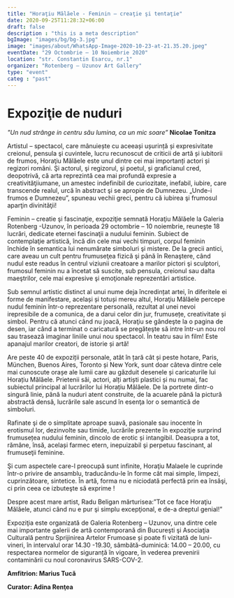 ```yaml
---
title: "Horaţiu Mălăele - Feminin – creaţie şi tentaţie"
date: 2020-09-25T11:28:32+06:00
draft: false
description : "this is a meta description"
bgImage: "images/bg/bg-3.jpg"
image: "images/about/WhatsApp-Image-2020-10-23-at-21.35.20.jpeg"
eventDate: "29 Octombrie – 10 Noiembrie 2020"
location: "str. Constantin Esarcu, nr.1"
organizer: "Rotenberg – Uzunov Art Gallery"
type: "event"
categ : "past"
---
```


# Expoziţie de nuduri

*"Un nud strânge in centru său lumina, ca un mic soare”*   **Nicolae Tonitza**

Artistul – spectacol, care mânuiește cu aceeași ușurință și expresivitate creionul, pensula şi  cuvintele, lucru recunoscut de criticii de artă și iubitorii de frumos, Horaţiu Mălăele este unul dintre cei mai importanți actori și regizori români. Şi actorul, şi regizorul, şi poetul, și graficianul cred, deopotrivă, că arta reprezintă cea mai profundă expresie a creativităţiiumane, un amestec indefinibil de curiozitate, inefabil, iubire, care transcende realul, urcă în abstract şi se apropie de Dumnezeu. „Unde-i frumos e Dumnezeu”, spuneau vechii greci, pentru că iubirea şi frumosul aparţin divinităţii!

Feminin – creatie şi fascinaţie, expoziţie semnată Horaţiu Mălăele la Galeria Rotenberg -Uzunov, în perioada 29 octombrie – 10 noiembrie, reuneşte 18 lucrări, dedicate eternei fascinaţii a nudului feminin. Subiect de contemplaţie artistică, încă din cele mai vechi timpuri, corpul feminin închide în semantica lui nenumărate simboluri şi mistere. De la grecii antici, care aveau un cult pentru frumuseţea fizică şi până în Renaştere, când nudul este readus în centrul viziunii creatoare a marilor pictori şi sculptori, frumosul feminin nu a încetat să suscite, sub pensula, creionul  sau dalta maeştrilor, cele mai expresive şi emoţionale reprezentări artistice.

Sub semnul artistic distinct al unui nume deja încredințat artei, în diferitele ei forme de manifestare, același și totuși mereu altul, Horaţiu Mălăele percepe nudul feminin într-o reprezentare personală, rezultat al unei nevoi irepresibile de a comunica, de a darui celor din jur, frumusețe, creativitate și simbol. Pentru că atunci când nu joacă, Horaţiu se gândeşte la o pagina de desen, iar când a terminat o caricatură se pregăteşte să intre într-un nou rol sau trasează imaginar liniile unui nou spectacol. În teatru sau in film! Este apanajul marilor creatori, de istorie și artă!

Are  peste 40 de expoziții personale, atât în țară cât și peste hotare, Paris, München, Buenos Aires, Toronto și New York, sunt doar câteva dintre cele mai cunoscute orașe ale lumii care au găzduit desenele și caricaturile lui Horațiu Mălăele. Prietenii săi, actori, alți artiști plastici și nu numai, fac subiectul principal al lucrărilor lui Horațiu Mălăele. De la portrete dintr-o singură linie, până la nuduri atent construite, de la acuarele până la pictură abstractă densă, lucrările sale ascund în esenţa lor o semantică de simboluri.

Rafinate şi de o simplitate aproape suavă, pasionale sau inocente în erotismul lor, dezinvolte sau timide, lucrările prezente în expoziţie surprind frumusețea nudului feminin, dincolo de erotic și intangibil. Deasupra a tot, rămâne, însă, același farmec etern, inepuizabil şi perpetuu fascinant, al frumuseţii feminine.

Şi cum aspectele care-l preocupă sunt infinite, Horaţiu Malaele le cuprinde într-o privire de ansamblu, traducându-le în forme cât mai simple, limpezi, cuprinzătoare, sintetice. În artă, forma nu e niciodată perfectă prin ea însăşi, ci prin ceea ce izbuteşte să exprime !

Despre acest mare artist, Radu Beligan mărturisea:”Tot ce face Horaţiu Mălăele, atunci când nu e pur şi simplu excepţional, e de-a dreptul genial!”

Expoziţia este organizată de Galeria Rotenberg – Uzunov, una dintre cele mai importante galerii de artă contemporană din Bucureşti şi Asociaţia Culturală pentru Sprijinirea Artelor Frumoase și poate fi vizitată de luni-vineri, în intervalul orar 14.30 -19.30, sâmbătă-duminică: 14.00 – 20.00, cu respectarea normelor de siguranță în vigoare, în vederea prevenirii contaminării cu noul coronavirus SARS-COV-2.

**Amfitrion: Marius Tucă**

**Curator: Adina Renţea** 